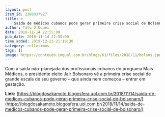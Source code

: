 ```yaml
---
layout: post
item_id: 2388037927
title: >-
    Saída de médicos cubanos pode gerar primeira crise social de Bolsonaro
author: Tatu D'Oquei
date: 2018-11-14 22:55:00
pub_date: 2018-11-14 22:55:00
time_added: 2019-12-23 21:19:30
category: refletimos
tags: []
image: https://conteudo.imguol.com.br/blogs/61/files/2018/11/bolsos.jpg
---
```


Com a saída não-planejada dos profissionais cubanos do programa Mais Médicos, o presidente eleito Jair Bolsonaro vê a primeira crise social de grande escala de seu governo – que ainda nem começou – entrar em gestação.

**Link:** [https://blogdosakamoto.blogosfera.uol.com.br/2018/11/14/saida-de-medicos-cubanos-pode-gerar-primeira-crise-social-de-bolsonaro/](https://blogdosakamoto.blogosfera.uol.com.br/2018/11/14/saida-de-medicos-cubanos-pode-gerar-primeira-crise-social-de-bolsonaro/)

